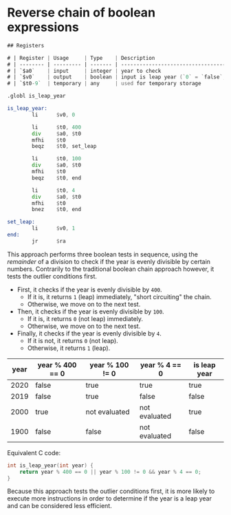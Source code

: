 # Reverse chain of boolean expressions

```asm
## Registers

# | Register | Usage     | Type    | Description                                      |
# | -------- | --------- | ------- | ------------------------------------------------ |
# | `$a0`    | input     | integer | year to check                                    |
# | `$v0`    | output    | boolean | input is leap year (`0` = `false`, `1` = `true`) |
# | `$t0-9`  | temporary | any     | used for temporary storage                       |

.globl is_leap_year

is_leap_year:
        li      $v0, 0

        li      $t0, 400
        div     $a0, $t0
        mfhi    $t0
        beqz    $t0, set_leap

        li      $t0, 100
        div     $a0, $t0
        mfhi    $t0
        beqz    $t0, end

        li      $t0, 4
        div     $a0, $t0
        mfhi    $t0
        bnez    $t0, end

set_leap:
        li      $v0, 1
end:
        jr      $ra
```

This approach performs three boolean tests in sequence, using the _remainder_ of a division to check if the year is evenly divisible by certain numbers.
Contrarily to the traditional boolean chain approach however, it tests the outlier conditions first.

- First, it checks if the year is evenly divisible by `400`.
  - If it is, it returns `1` (leap) immediately, "short circuiting" the chain.
  - Otherwise, we move on to the next test.
- Then, it checks if the year is evenly divisible by `100`.
  - If it is, it returns `0` (not leap) immediately.
  - Otherwise, we move on to the next test.
- Finally, it checks if the year is evenly divisible by `4`.
  - If it is not, it returns `0` (not leap).
  - Otherwise, it returns `1` (leap).

| year | year % 400 == 0 | year % 100 != 0 | year % 4 == 0 | is leap year |
| ---- | --------------- | --------------- | ------------- | ------------ |
| 2020 | false           | true            | true          | true         |
| 2019 | false           | true            | false         | false        |
| 2000 | true            | not evaluated   | not evaluated | true         |
| 1900 | false           | false           | not evaluated | false        |

Equivalent C code:

```c
int is_leap_year(int year) {
    return year % 400 == 0 || year % 100 != 0 && year % 4 == 0;
}
```

Because this approach tests the outlier conditions first, it is more likely to execute more instructions
in order to determine if the year is a leap year and can be considered less efficient.
